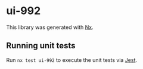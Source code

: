 # ui-992

This library was generated with [Nx](https://nx.dev).

## Running unit tests

Run `nx test ui-992` to execute the unit tests via [Jest](https://jestjs.io).
